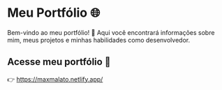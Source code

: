 # Meu Portfólio 🌐
Bem-vindo ao meu portfólio! 🚀 Aqui você encontrará informações sobre mim, meus projetos e minhas habilidades como desenvolvedor.

## Acesse meu portfólio 🔗
👉 https://maxmalato.netlify.app/
